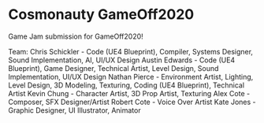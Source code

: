 # Cosmonauty GameOff2020
Game Jam submission for GameOff2020!

Team:
Chris Schickler - Code (UE4 Blueprint), Compiler, Systems Designer, Sound Implementation, AI, UI/UX Design 
Austin Edwards - Code (UE4 Blueprint), Game Designer, Technical Artist, Level Design, Sound Implementation, UI/UX Design
Nathan Pierce - Environment Artist, Lighting, Level Design, 3D Modeling, Texturing, Coding (UE4 Blueprint), Technical Artist
Kevin Chung - Character Artist, 3D Prop Artist, Texturing 
Alex Cote - Composer, SFX Designer/Artist 
Robert Cote - Voice Over Artist
Kate Jones - Graphic Designer, UI Illustrator,  Animator 
